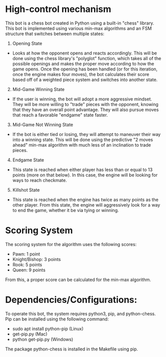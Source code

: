 # High-control mechanism

This bot is a chess bot created in Python using a built-in "chess" library. This bot is implemented using various min-max algorithms and an FSM structure that switches between multiple states:

1. Opening State
- Looks at how the opponent opens and reacts accordingly. This will be done using the chess library's "polyglot" function, which takes all of the possible openings and makes the proper move according to how the game opens. Once the opening has been handled (or for this iteration, once the engine makes four moves), the bot calculates their score based off of a weighted piece system and switches into another state.

2. Mid-Game Winning State

- If the user is winning, the bot will adopt a more aggressive mindset. They will be more willing to "trade" pieces with the opponent, knowing that they have an overall point advantage. They will also pursue moves that reach a favorable "endgame" state faster.

3. Mid-Game Not Winning State

- If the bot is either tied or losing, they will attempt to maneuver their way into a winning state. This will be done using the predictive "2 moves ahead" min-max algorithm with much less of an inclination to trade pieces.

4. Endgame State

- This state is reached when either player has less than or equal to 13 points (more on that below). In this case, the engine will be looking for ways to reach checkmate.

5. Killshot State

- This state is reached when the engine has twice as many points as the other player. From this state, the engine will aggressively look for a way to end the game, whether it be via tying or winning.

# Scoring System

The scoring system for the algorithm uses the following scores:

- Pawn: 1 point
- Knight/Bishop: 3 points
- Rook: 5 points
- Queen: 9 points

From this, a proper score can be calculated for the min-max algorithm.

# Dependencies/Configurations:

To operate this bot, the system requires python3, pip, and python-chess. Pip can be installed using the following command:
- sudo apt install python-pip (Linux)
- get-pip.py (Mac)
- python get-pip.py (Windows)

The package python-chess is installed in the Makefile using pip. 

